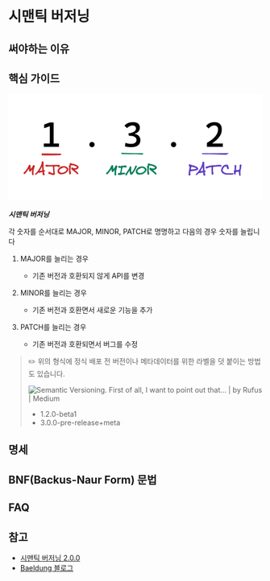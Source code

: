# 시맨틱 버저닝

## 써야하는 이유



## 핵심 가이드

![Cover image for Semantic versioning in JavaScript projects made easy](images/q7efic048q8j0xj82go6-20220512144707315.png)

***시맨틱 버저닝***

각 숫자를 순서대로 MAJOR, MINOR, PATCH로 명명하고 다음의 경우 숫자를 늘립니다

1. MAJOR를 늘리는 경우
   - 기존 버전과 호환되지 않게 API를 변경

1. MINOR를 늘리는 경우
   - 기존 버전과 호환면서 새로운 기능을 추가
2. PATCH를 늘리는 경우
   - 기존 버전과 호환되면서 버그를 수정

> ✏️ 위의 형식에 정식 배포 전 버전이나 메타데이터를 위한 라벨을 덧 붙이는 방법도 있습니다.
>
> ![Semantic Versioning. First of all, I want to point out that… | by Rufus |  Medium](https://blog.gopheracademy.com/postimages/advent-2015/semver.png)
>
> - 1.2.0-beta1
> - 3.0.0-pre-release+meta



## 명세



## BNF(Backus-Naur Form) 문법



## FAQ



## 참고

- [시맨틱 버저닝 2.0.0](https://semver.org/lang/ko/)
- [Baeldung 블로그](https://www.baeldung.com/cs/semantic-versioning)